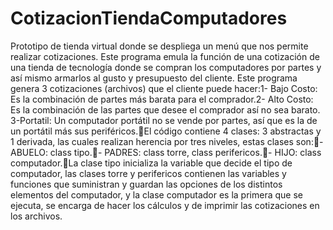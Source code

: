 # CotizacionTiendaComputadores
Prototipo de tienda virtual donde se despliega un menú que nos permite realizar cotizaciones.
Este programa emula la función de una cotización de una tienda de tecnología donde se compran los computadores por partes y así mismo armarlos al gusto y presupuesto del cliente. Este programa genera 3 cotizaciones (archivos) que el cliente puede hacer:1- Bajo Costo: Es la combinación de partes más barata para el comprador.2- Alto Costo: Es la combinación de las partes que desee el comprador así no sea barato. 3-Portatil: Un computador portátil no se vende por partes, así que es la de un portátil más sus periféricos.El código contiene 4 clases: 3 abstractas y 1 derivada, las cuales realizan herencia por tres niveles, estas clases son:- ABUELO: class tipo.- PADRES: class torre, class perifericos.- HIJO:  class computador.La clase tipo inicializa la variable que decide el tipo de computador, las clases torre y perifericos contienen las variables y funciones que suministran y guardan las opciones de los distintos elementos del computador, y la clase computador es la primera que se ejecuta, se encarga de hacer los cálculos y de imprimir las cotizaciones en los archivos.

